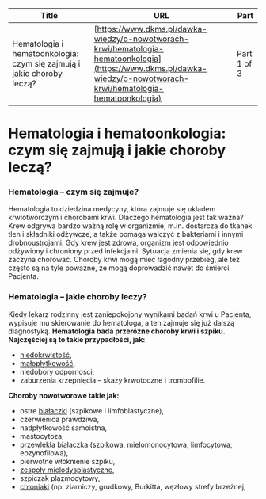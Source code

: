 | **Title**       | **URL**           | **Part**              |
|-----------------|-------------------|-----------------------|
| Hematologia i hematoonkologia: czym się zajmują i jakie choroby leczą?         | [https://www.dkms.pl/dawka-wiedzy/o-nowotworach-krwi/hematologia-hematoonkologia](https://www.dkms.pl/dawka-wiedzy/o-nowotworach-krwi/hematologia-hematoonkologia)    | Part 1 of 3          |

# Hematologia i hematoonkologia: czym się zajmują i jakie choroby leczą?

### Hematologia – czym się zajmuje?


Hematologia to dziedzina medycyny, która zajmuje się układem krwiotwórczym i chorobami krwi. Dlaczego hematologia jest tak ważna? Krew odgrywa bardzo ważną rolę w organizmie, m.in. dostarcza do tkanek tlen i składniki odżywcze, a także pomaga walczyć z bakteriami i innymi drobnoustrojami. Gdy krew jest zdrowa, organizm jest odpowiednio odżywiony i chroniony przed infekcjami. Sytuacja zmienia się, gdy krew zaczyna chorować. Choroby krwi mogą mieć łagodny przebieg, ale też często są na tyle poważne, że mogą doprowadzić nawet do śmierci Pacjenta.


### Hematologia – jakie choroby leczy?


Kiedy lekarz rodzinny jest zaniepokojony wynikami badań krwi u Pacjenta, wypisuje mu skierowanie do hematologa, a ten zajmuje się już dalszą diagnostyką. **Hematologia bada przeróżne choroby krwi i szpiku. Najczęściej są to takie przypadłości, jak:**


* [niedokrwistość](/dawka-wiedzy/o-nowotworach-krwi/czy-anemia-moze-byc-objawem-bialaczki "Czy anemia może być objawem białaczki?"),
* [małopłytkowość](/dawka-wiedzy/o-nowotworach-krwi/czy-maloplytkowosc-moze-byc-objawem-bialaczki "Czy małopłytkowość może być objawem białaczki? "),
* niedobory odporności,
* zaburzenia krzepnięcia – skazy krwotoczne i trombofilie.


**Choroby nowotworowe takie jak:**


* ostre [białaczki](/dawka-wiedzy/o-nowotworach-krwi/bialaczka "Białaczka - kompendium wiedzy") (szpikowe i limfoblastyczne),
* czerwienica prawdziwa,
* nadpłytkowość samoistna,
* mastocytoza,
* przewlekła białaczka (szpikowa, mielomonocytowa, limfocytowa, eozynofilowa),
* pierwotne włóknienie szpiku,
* [zespoły mielodysplastyczne](/dawka-wiedzy/o-nowotworach-krwi/zespoly-mielodysplastyczne "Zespoły mielodysplastyczne - kompendium wiedzy"),
* szpiczak plazmocytowy,
* [chłoniaki](/dawka-wiedzy/o-nowotworach-krwi/chloniak-kompendium-wiedzy "Chłoniak – kompendium wiedzy") (np. ziarniczy, grudkowy, Burkitta, węzłowy strefy brzeżnej, 